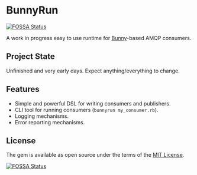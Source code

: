 # BunnyRun
[![FOSSA Status](https://app.fossa.io/api/projects/git%2Bgithub.com%2Fjimeh%2Fbunnyrun.svg?type=shield)](https://app.fossa.io/projects/git%2Bgithub.com%2Fjimeh%2Fbunnyrun?ref=badge_shield)


A work in progress easy to use runtime for [Bunny](http://rubybunny.info/)-based
AMQP consumers.

## Project State

Unfinished and very early days. Expect anything/everything to change.

## Features

- Simple and powerful DSL for writing consumers and publishers.
- CLI tool for running consumers (`bunnyrun my_consumer.rb`).
- Logging mechanisms.
- Error reporting mechanisms.

## License

The gem is available as open source under the terms of
the [MIT License](http://opensource.org/licenses/MIT).


[![FOSSA Status](https://app.fossa.io/api/projects/git%2Bgithub.com%2Fjimeh%2Fbunnyrun.svg?type=large)](https://app.fossa.io/projects/git%2Bgithub.com%2Fjimeh%2Fbunnyrun?ref=badge_large)